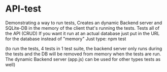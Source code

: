 # API-test
Demonstrating a way to run tests, 
Creates an dynamic Backend server and SQLite-DB in the memory of the client that's running the tests.
Tests all of the API (CRUD) If you want it run at an actual database just put in the URL for the database instead of "memory" 
Just type: 
npm test 

(to run the tests, 4 tests in 1 test suite, the backend server only runs during the tests and the DB will be removed from memory when the tests are run. The dynamic Backend server (app.js) can be used for other types tests as well)
